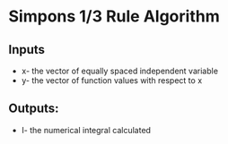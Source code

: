 # Simpons 1/3 Rule Algorithm

## Inputs
* x- the vector of equally spaced independent variable
* y- the vector of function values with respect to x
## Outputs:
 * I- the numerical integral calculated
